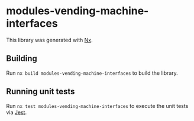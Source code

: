 # modules-vending-machine-interfaces

This library was generated with [Nx](https://nx.dev).

## Building

Run `nx build modules-vending-machine-interfaces` to build the library.

## Running unit tests

Run `nx test modules-vending-machine-interfaces` to execute the unit tests via [Jest](https://jestjs.io).

